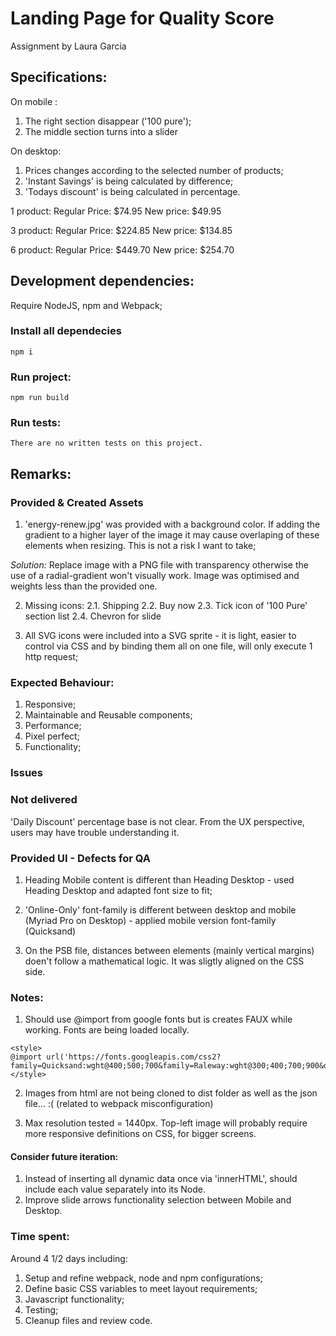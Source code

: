# Landing Page for Quality Score
Assignment by Laura Garcia

## Specifications:
On mobile : 
1. The right section disappear ('100 pure');
2. The middle section turns into a slider

On desktop: 
1. Prices changes according to the selected number of products; 
2. 'Instant Savings' is being calculated by difference; 
3. 'Todays discount' is being calculated in percentage.


1 product:
Regular Price: $74.95
New price: $49.95

3 product:
Regular Price: $224.85
New price: $134.85

6 product:
Regular Price: $449.70
New price: $254.70

## Development dependencies:
Require NodeJS, npm and  Webpack;

### Install all dependecies
```
npm i
```

### Run project:
```
npm run build
```

### Run tests:
```
There are no written tests on this project.
```

## Remarks:

### Provided & Created Assets
1. 'energy-renew.jpg' was provided with a background color. 
If adding the gradient to a higher layer of the image it may cause overlaping of these elements when resizing. 
This is not a risk I want to take;

*Solution:* Replace image with a PNG file with transparency otherwise the use of a radial-gradient won't visually work.
Image was optimised and weights less than the provided one.

2. Missing icons:
2.1. Shipping
2.2. Buy now
2.3. Tick icon of '100 Pure' section list
2.4. Chevron for slide

3. All SVG icons were included into a SVG sprite - it is light, easier to control via CSS and by binding them all on one file, will only execute 1 http request;


### Expected Behaviour:
1. Responsive;
2. Maintainable and Reusable components;
3. Performance;
4. Pixel perfect;
5. Functionality;

### Issues

### Not delivered
'Daily Discount' percentage base is not clear. From the UX perspective, users may have trouble understanding it.

### Provided UI - Defects for QA
1. Heading Mobile content is different than Heading Desktop - used Heading Desktop and adapted font size to fit;

2. 'Online-Only' font-family is different between desktop and mobile (Myriad Pro on Desktop) - applied mobile version font-family (Quicksand)

3. On the PSB file, distances between elements (mainly vertical margins) doen't follow a mathematical logic.
It was sligtly aligned on the CSS side.

### Notes:
1. Should use @import from google fonts but is creates FAUX while working. Fonts are being loaded locally.
```
<style>
@import url('https://fonts.googleapis.com/css2?family=Quicksand:wght@400;500;700&family=Raleway:wght@300;400;700;900&display=swap');
</style>
```
2. Images from html are not being cloned to dist folder as well as the json file... :( (related to webpack misconfiguration)

3. Max resolution tested = 1440px. Top-left image will probably require more responsive definitions on CSS, for bigger screens.

#### Consider future iteration:
1.  Instead of inserting all dynamic data once via 'innerHTML', should include each value separately into its Node.
2. Improve slide arrows functionality selection between Mobile and Desktop.

### Time spent:
Around 4 1/2 days including:
1. Setup and refine webpack, node and npm configurations; 
2. Define basic CSS variables to meet layout requirements; 
3. Javascript functionality;
4. Testing;
5. Cleanup files and review code.
